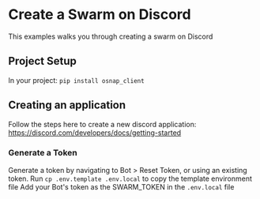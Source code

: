 # Create a Swarm on Discord

This examples walks you through creating a swarm on Discord

## Project Setup

In your project: 
`pip install osnap_client`

## Creating an application

Follow the steps here to create a new discord application: 
https://discord.com/developers/docs/getting-started

### Generate a Token 

Generate a token by navigating to Bot > Reset Token, or using an existing token.
Run `cp .env.template .env.local` to copy the template environment file
Add your Bot's token as the SWARM_TOKEN in the `.env.local` file


